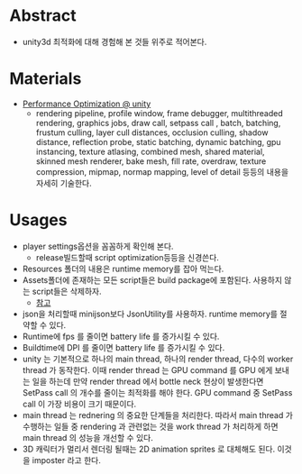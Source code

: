 
# Abstract

- unity3d 최적화에 대해 경험해 본 것들 위주로 적어본다. 

# Materials

- [Performance Optimization @ unity](https://unity3d.com/kr/learn/tutorials/topics/performance-optimization)
  - rendering pipeline, profile window, frame debugger, 
    multithreaded rendering, graphics jobs, draw call, setpass call
    , batch, batching, frustum culling, layer cull distances, occlusion culling,
    shadow distance, reflection probe, static batching, dynamic batching,
    gpu instancing, texture atlasing, combined mesh, shared material,
    skinned mesh renderer, bake mesh, fill rate, overdraw,
    texture compression, mipmap, normap mapping, level of detail 등등의
    내용을 자세히 기술한다.

# Usages

- player settings옵션을 꼼꼼하게 확인해 본다.
  - release빌드할때 script optimization등등을 신경쓴다.
- Resources 폴더의 내용은 runtime memory를 잡아 먹는다.
- Assets폴더에 존재하는 모든 script들은 build package에
  포함된다. 사용하지 않는 script들은 삭제하자.
  - [참고](https://unity3d.com/kr/learn/tutorials/temas/best-practices/resources-folder)
- json을 처리할때 minijson보다 JsonUtility를 사용하자. runtime memory를 절약할 수 있다.
- Runtime에 fps 를 줄이면 battery life 를 증가시킬 수 있다.
- Buildtime에 DPI 를 줄이면 battery life 를 증가시킬 수 있다.
- unity 는 기본적으로 하나의 main thread, 하나의 render thread, 다수의 worker thread 가 동작한다. 이때 render thread 는 GPU command 를 GPU 에게 보내는       일을 하는데 만약 render thread 에서 bottle neck 현상이 발생한다면 SetPass       call 의 개수를 줄이는 최적화를 해야 한다. GPU command 중 SetPass call 이 가장 비용이 크기 때문이다.
- main thread 는 rednering 의 중요한 단계들을 처리한다. 따라서 main thread 가 수행하는 일들 중 rendering 과 관련없는 것을 work thread 가 처리하게 하면 main thread 의 성능을 개선할 수 있다.
- 3D 캐릭터가 멀리서 렌더링 될때는 2D animation sprites 로 대체해도 된다. 이것을 imposter 라고 한다.